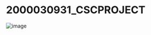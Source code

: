 # 2000030931_CSCPROJECT

![image](https://user-images.githubusercontent.com/100132133/231244471-00e8df8b-28ce-444b-a623-ac2c2adcb764.png)
